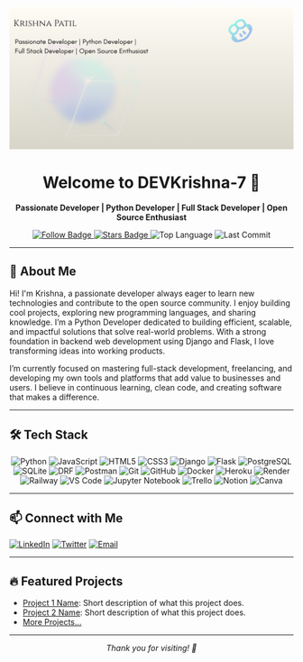 <!--
**DEVKrishna-7/DEVKrishna-7** is a ✨ _special_ ✨ repository because its `README.md` (this file) appears on your GitHub profile.

Here are some ideas to get you started:

- 🔭 I’m currently working on ...
- 🌱 I’m currently learning ...
- 👯 I’m looking to collaborate on ...
- 🤔 I’m looking for help with ...
- 💬 Ask me about ...
- 📫 How to reach me: ...
- 😄 Pronouns: ...
- ⚡ Fun fact: ...
-->
<!-- Professional & Simple Banner -->
<p align="center">
  <img src="https://raw.githubusercontent.com/DEVKrishna-7/DEVKrishna-7/main/Python%20Developer%20%20Full%20Stack%20Developer%20.png" alt="Krishna Banner"/>
</p>

<h1 align="center">Welcome to DEVKrishna-7 🚀</h1>

<p align="center">
  <b>Passionate Developer | Python Developer | Full Stack Developer | Open Source Enthusiast </b>
</p>

<!-- Badges -->
<p align="center">
  <a href="https://github.com/DEVKrishna-7">
    <img src="https://img.shields.io/github/followers/DEVKrishna-7?label=Follow&style=social" alt="Follow Badge"/>
  </a>
  <a href="https://github.com/DEVKrishna-7/DEVKrishna-7/stargazers">
    <img src="https://img.shields.io/github/stars/DEVKrishna-7/DEVKrishna-7?style=social" alt="Stars Badge"/>
  </a>
  <img src="https://img.shields.io/github/languages/top/DEVKrishna-7/DEVKrishna-7?color=blue&style=flat-square" alt="Top Language"/>
  <img src="https://img.shields.io/github/last-commit/DEVKrishna-7/DEVKrishna-7?style=flat-square" alt="Last Commit"/>
</p>

---

## 👋 About Me

Hi! I'm Krishna, a passionate developer always eager to learn new technologies and contribute to the open source community. I enjoy building cool projects, exploring new programming languages, and sharing knowledge. I’m a Python Developer dedicated to building efficient, scalable, and impactful solutions that solve real-world problems. With a strong foundation in backend web development using Django and Flask, I love transforming ideas into working products.

I’m currently focused on mastering full-stack development, freelancing, and developing my own tools and platforms that add value to businesses and users. I believe in continuous learning, clean code, and creating software that makes a difference.

---

## 🛠️ Tech Stack

<div align="center">

  <!-- Languages -->
  <img src="https://img.shields.io/badge/-Python-3776AB?style=for-the-badge&logo=python&logoColor=white" alt="Python"/>
  <img src="https://img.shields.io/badge/-JavaScript-F7DF1E?style=for-the-badge&logo=javascript&logoColor=black" alt="JavaScript"/>
  <img src="https://img.shields.io/badge/-HTML5-E34F26?style=for-the-badge&logo=html5&logoColor=white" alt="HTML5"/>
  <img src="https://img.shields.io/badge/-CSS3-1572B6?style=for-the-badge&logo=css3&logoColor=white" alt="CSS3"/>

  <!-- Frameworks -->
  <img src="https://img.shields.io/badge/-Django-092E20?style=for-the-badge&logo=django&logoColor=white" alt="Django"/>
  <img src="https://img.shields.io/badge/-Flask-000000?style=for-the-badge&logo=flask&logoColor=white" alt="Flask"/>

  <!-- Databases -->
  <img src="https://img.shields.io/badge/-PostgreSQL-4169E1?style=for-the-badge&logo=postgresql&logoColor=white" alt="PostgreSQL"/>
  <img src="https://img.shields.io/badge/-SQLite-003B57?style=for-the-badge&logo=sqlite&logoColor=white" alt="SQLite"/>

  <!-- APIs and Tools -->
  <img src="https://img.shields.io/badge/-Django%20REST%20Framework-092E20?style=for-the-badge&logo=django&logoColor=white" alt="DRF"/>
  <img src="https://img.shields.io/badge/-Postman-FF6C37?style=for-the-badge&logo=postman&logoColor=white" alt="Postman"/>
  <img src="https://img.shields.io/badge/-Git-F05032?style=for-the-badge&logo=git&logoColor=white" alt="Git"/>
  <img src="https://img.shields.io/badge/-GitHub-181717?style=for-the-badge&logo=github&logoColor=white" alt="GitHub"/>
  <img src="https://img.shields.io/badge/-Docker-2496ED?style=for-the-badge&logo=docker&logoColor=white" alt="Docker"/>
  <img src="https://img.shields.io/badge/-Heroku-430098?style=for-the-badge&logo=heroku&logoColor=white" alt="Heroku"/>
  <img src="https://img.shields.io/badge/-Render-46E3B7?style=for-the-badge&logo=render&logoColor=white" alt="Render"/>
  <img src="https://img.shields.io/badge/-Railway-7752FF?style=for-the-badge&logo=railway&logoColor=white" alt="Railway"/>
  <img src="https://img.shields.io/badge/-VS%20Code-007ACC?style=for-the-badge&logo=visualstudiocode&logoColor=white" alt="VS Code"/>
  <img src="https://img.shields.io/badge/-Jupyter-FAFE3E?style=for-the-badge&logo=jupyter&logoColor=orange" alt="Jupyter Notebook"/>
  <img src="https://img.shields.io/badge/-Trello-0079BF?style=for-the-badge&logo=trello&logoColor=white" alt="Trello"/>
  <img src="https://img.shields.io/badge/-Notion-000000?style=for-the-badge&logo=notion&logoColor=white" alt="Notion"/>
  <img src="https://img.shields.io/badge/-Canva-00C4CC?style=for-the-badge&logo=canva&logoColor=white" alt="Canva"/>
</div>

---

## 📫 Connect with Me

[![LinkedIn](https://img.shields.io/badge/-LinkedIn-blue?style=flat&logo=linkedin)](https://www.linkedin.com/in/your-linkedin/)
[![Twitter](https://img.shields.io/badge/-Twitter-blue?style=flat&logo=twitter)](https://twitter.com/your-twitter)
[![Email](https://img.shields.io/badge/-Email-c14438?style=flat&logo=Gmail&logoColor=white)](mailto:your-email@example.com)

---

## 🔥 Featured Projects

- [Project 1 Name](https://github.com/DEVKrishna-7/project1): Short description of what this project does.
- [Project 2 Name](https://github.com/DEVKrishna-7/project2): Short description of what this project does.
- [More Projects...](https://github.com/DEVKrishna-7?tab=repositories)

---

<!-- Footer -->
<p align="center">
  <em>Thank you for visiting! 🚀</em>
</p>
